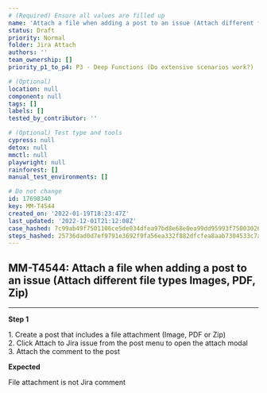 ```yaml
---
# (Required) Ensure all values are filled up
name: 'Attach a file when adding a post to an issue (Attach different file types Images, PDF, Zip)'
status: Draft
priority: Normal
folder: Jira Attach
authors: ''
team_ownership: []
priority_p1_to_p4: P3 - Deep Functions (Do extensive scenarios work?)

# (Optional)
location: null
component: null
tags: []
labels: []
tested_by_contributor: ''

# (Optional) Test type and tools
cypress: null
detox: null
mmctl: null
playwright: null
rainforest: []
manual_test_environments: []

# Do not change
id: 17698340
key: MM-T4544
created_on: '2022-01-19T18:23:47Z'
last_updated: '2022-12-01T21:12:08Z'
case_hashed: 7c99ab49f7501106ce5de034dfea97bd8e68e0ea99dd95993f75003026c17d4f63133ea722a5cedcf1ca69c183748df6
steps_hashed: 25736dad0d7ef9791e3692f9fa56ea332f882dfcfea8aab7304533c7ac7abf7bedefb6b182ceb38621934efbd895de35
---
```


<!-- (Auto-generated) Based on frontmatter's "key" and "name" -->

## MM-T4544: Attach a file when adding a post to an issue (Attach different file types Images, PDF, Zip)

---

**Step 1**

1\. Create a post that includes a file attachment (Image, PDF or Zip)\
2\. Click Attach to Jira issue from the post menu to open the attach modal\
3\. Attach the comment to the post

**Expected**

File attachment is not Jira comment
